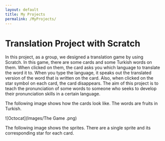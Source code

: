 ```yaml
---
layout: default
title: My Projects
permalink: /MyProjects/
---
```


# Translation Project with Scratch
In this project, as a group, we designed a translation game by using Scratch. In this game, there are some cards and some Turkish words on them. When clicked on them, the card asks you which language to translate the word it to. When you type the language, it speaks out the translated version of the word that is written on the card. Also, when clicked on the star symbol on each card, the card disappears. The aim of this project is to teach the pronunciation of some words to someone who seeks to develop their pronunciation skills in a certain language. 

The following image shows how the cards look like. The words are fruits in Turkish. 

![Octocat](Images/The Game .png) 

The following image shows the sprites. There are a single sprite and its corresponding star for each card. 

